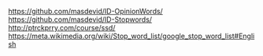https://github.com/masdevid/ID-OpinionWords/
https://github.com/masdevid/ID-Stopwords/
http://ptrckprry.com/course/ssd/
https://meta.wikimedia.org/wiki/Stop_word_list/google_stop_word_list#English